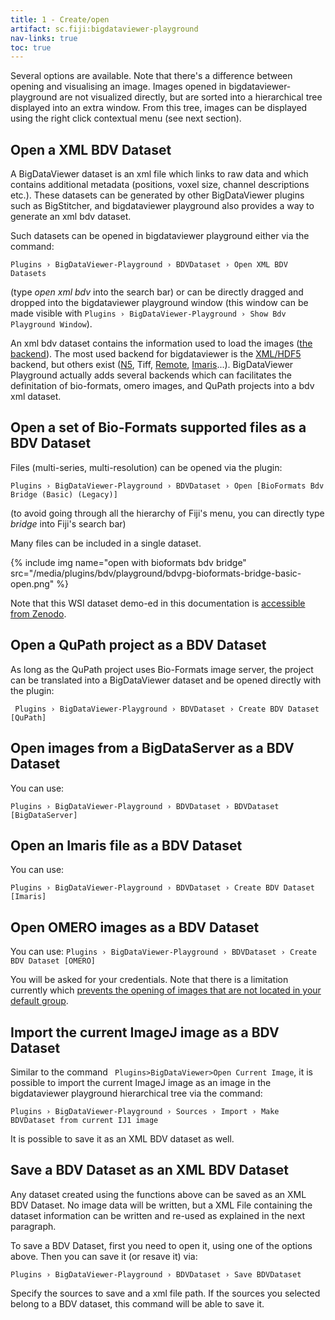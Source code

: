 ```yaml
---
title: 1 - Create/open
artifact: sc.fiji:bigdataviewer-playground
nav-links: true
toc: true
---
```


Several options are available. Note that there's a difference between opening and visualising an image. Images opened in bigdataviewer-playground are not visualized directly, but are sorted into a hierarchical tree displayed into an extra window. From this tree, images can be displayed using the right click contextual menu (see next section).

## Open a XML BDV Dataset

A BigDataViewer dataset is an xml file which links to raw data and which contains additional metadata (positions, voxel size, channel descriptions etc.). These datasets can be generated by other BigDataViewer plugins such as BigStitcher, and bigdataviewer playground also provides a way to generate an xml bdv dataset. 

Such datasets can be opened in bigdataviewer playground either via the command:

`Plugins › BigDataViewer-Playground › BDVDataset › Open XML BDV Datasets` 

(type *open xml bdv* into the search bar) or can be directly dragged and dropped into the bigdataviewer playground window (this window can be made visible with `Plugins › BigDataViewer-Playground › Show Bdv Playground Window`).

An xml bdv dataset contains the information used to load the images ([the backend](https://youtu.be/LHI7vXiUUms?t=521)). The most used backend for bigdataviewer is the [XML/HDF5](/plugins/bdv/#exporting-datasets-for-the-bigdataviewer) backend, but others exist ([N5](https://github.com/bigdataviewer/bigdataviewer-core/blob/master/src/main/java/bdv/img/n5/XmlIoN5ImageLoader.java), Tiff, [Remote](https://github.com/bigdataviewer/bigdataviewer-core/blob/master/src/main/java/bdv/img/remote/XmlIoRemoteImageLoader.java), [Imaris](https://github.com/bigdataviewer/bigdataviewer-core/blob/master/src/main/java/bdv/img/imaris/XmlIoImarisImageLoader.java)...). BigDataViewer Playground actually adds several backends which can facilitates the definitation of bio-formats, omero images, and QuPath projects into a bdv xml dataset.

## Open a set of Bio-Formats supported files as a BDV Dataset

Files (multi-series, multi-resolution) can be opened via the plugin:

`Plugins › BigDataViewer-Playground › BDVDataset › Open [BioFormats Bdv Bridge (Basic) (Legacy)]`

(to avoid going through all the hierarchy of Fiji's menu, you can directly type *bridge* into Fiji's search bar)

Many files can be included in a single dataset.

{% include img name="open with bioformats bdv bridge" src="/media/plugins/bdv/playground/bdvpg-bioformats-bridge-basic-open.png" %}

Note that this WSI dataset demo-ed in this documentation is [accessible from Zenodo](https://zenodo.org/record/6553641#.YuD7ioRBxD8).

## Open a QuPath project as a BDV Dataset

As long as the QuPath project uses Bio-Formats image server, the project can be translated into a BigDataViewer dataset and be opened directly with the plugin: 

` Plugins › BigDataViewer-Playground › BDVDataset › Create BDV Dataset [QuPath]`

## Open images from a BigDataServer as a BDV Dataset

You can use:

`Plugins › BigDataViewer-Playground › BDVDataset › BDVDataset [BigDataServer]`

## Open an Imaris file as a BDV Dataset

You can use:

`Plugins › BigDataViewer-Playground › BDVDataset › Create BDV Dataset [Imaris]`

## Open OMERO images as a BDV Dataset

You can use:
`Plugins › BigDataViewer-Playground › BDVDataset › Create BDV Dataset [OMERO]`

You will be asked for your credentials. Note that there is a limitation currently which [prevents the opening of images that are not located in your default group](https://github.com/imagej/imagej-omero/issues/117). 

## Import the current ImageJ image as a BDV Dataset

Similar to the command ` Plugins>BigDataViewer>Open Current Image`, it is possible to import the current ImageJ image as an image in the bigdataviewer playground hierarchical tree via the command:

`Plugins › BigDataViewer-Playground › Sources › Import › Make BDVDataset from current IJ1 image`

It is possible to save it as an XML BDV dataset as well.

## Save a BDV Dataset as an XML BDV Dataset

Any dataset created using the functions above can be saved as an XML BDV Dataset. No image data will be written, but a XML File containing the dataset information can be written and re-used as explained in the next paragraph.

To save a BDV Dataset, first you need to open it, using one of the options above. Then you can save it (or resave it) via:

`Plugins › BigDataViewer-Playground › BDVDataset › Save BDVDataset`

Specify the sources to save and a xml file path. If the sources you selected belong to a BDV dataset, this command will be able to save it.














